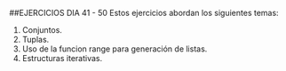 ##EJERCICIOS DIA 41 - 50
Estos ejercicios abordan los siguientes temas:
1. Conjuntos.
2. Tuplas. 
3. Uso de la funcion range para generación de listas.
4. Estructuras iterativas.